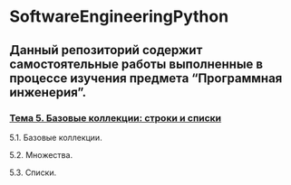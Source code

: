 # SoftwareEngineeringPython

## Данный репозиторий содержит самостоятельные работы выполненные в процессе изучения предмета “Программная инженерия”.

### [Тема 5. Базовые коллекции: строки и списки](Tema_5.md)
5.1. Базовые коллекции.

5.2. Множества.

5.3. Списки.

